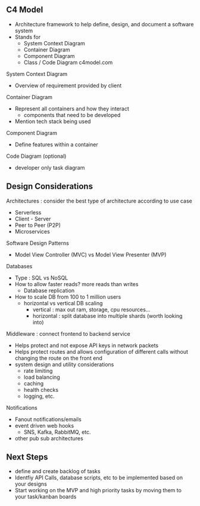 ## C4 Model 
* Architecture framework to help define, design, and document a software system
* Stands for
  * System Context Diagram
  * Container Diagram
  * Component Diagram
  * Class / Code Diagram
c4model.com

System Context Diagram
* Overview of requirement provided by client

Container Diagram 
* Represent all containers and how they interact
  * components that need to be developed 
* Mention tech stack being used

Component Diagram 
* Define features within a container

Code Diagram (optional)
* developer only task diagram

## Design Considerations 

Architectures : consider the best type of architecture according to use case 
* Serverless
* Client - Server
* Peer to Peer (P2P)
* Microservices

Software Design Patterns 
* Model View Controller (MVC) vs Model View Presenter (MVP)

Databases
* Type : SQL vs NoSQL
* How to allow faster reads? more reads than writes 
  * Database replication
* How to scale DB from 100 to 1 million users
  * horizontal vs vertical DB scaling
    * vertical : max out ram, storage, cpu resources...
    * horizontal : split database into multiple shards (worth looking into)

Middleware : connect frontend to backend service
* Helps protect and not expose API keys in network packets
* Helps protect routes and allows configuration of different calls without changing the route on the front end
* system design and utility considerations
  * rate limiting
  * load balancing
  * caching
  * health checks
  * logging, etc.
 
Notifications 
* Fanout notifications/emails
* event driven web hooks
  * SNS, Kafka, RabbitMQ, etc.
* other pub sub architectures

## Next Steps 
* define and create backlog of tasks
* Identfiy API Calls, database scripts, etc to be implemented based on your designs
* Start working on the MVP and high priority tasks by moving them to your task/kanban boards

